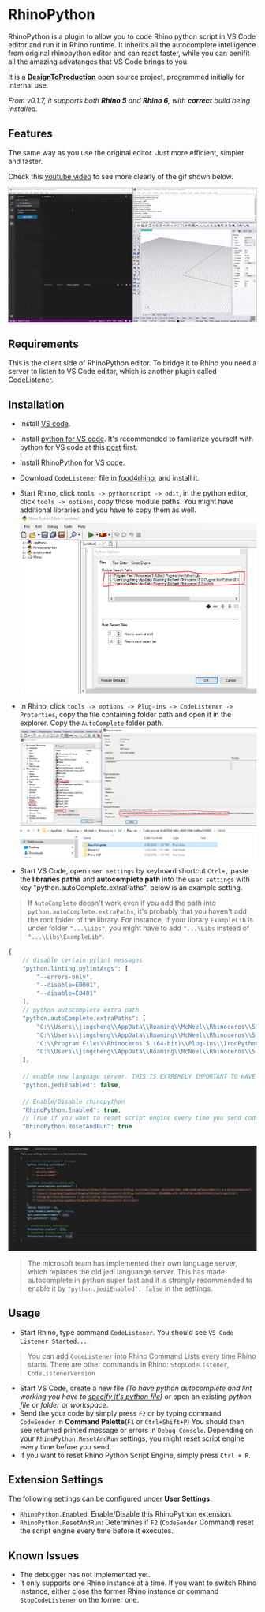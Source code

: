 # RhinoPython

RhinoPython is a plugin to allow you to code Rhino python script in VS Code editor and run it in Rhino runtime. It inherits all the autocomplete intelligence from original rhinopython editor and can react faster, while you can benifit all the amazing advatanges that VS Code brings to you.

It is a **[DesignToProduction](http://designtoproduction.com/)** open source project, programmed initially for internal use.

_From v0.1.7, it supports both **Rhino 5** and **Rhino 6**, with **correct** build being installed._

## Features

The same way as you use the original editor. Just more efficient, simpler and faster.

Check this [youtube video](https://www.youtube.com/watch?v=QbmnKFIKBYs&feature=youtu.be) to see more clearly of the gif shown below.

![feature](image/feature.gif)

## Requirements

This is the client side of RhinoPython editor. To bridge it to Rhino you need a server to listen to VS Code editor, which is another plugin called [CodeListener](https://github.com/ccc159/CodeListener).

## Installation


+ Install [VS code](https://code.visualstudio.com/).
+ Install [python for VS code](https://marketplace.visualstudio.com/items?itemName=ms-python.python). It's recommended to familarize yourself with python for VS code at this [post](https://code.visualstudio.com/docs/languages/python) first.
+ Install [RhinoPython for VS code](https://marketplace.visualstudio.com/items?itemName=jingchengchen.rhinopython).
+ Download `CodeListener` file in [food4rhino](https://www.food4rhino.com/app/code-listener), and install it.


+ Start Rhino, click `tools -> pythonscript -> edit`, in the python editor, click `tools -> options`, copy those module paths. You might have additional libraries and you have to copy them as well.
![librarypath](image/librarypath.png)
+ In Rhino, click `tools -> options -> Plug-ins -> CodeListener -> Proterties`, copy the file containing folder path and open it in the explorer. Copy the `AutoComplete` folder path.
![pluginpath](image/pluginpath.png)
![autocompletepath](image/autocompletepath.png)

+ Start VS Code, open `user settings` by keyboard shortcut `Ctrl+,` paste the **libraries paths** and **autocomplete path** into the `user settings` with key "python.autoComplete.extraPaths", below is an example setting.

> If `AutoComplete` doesn't work even if you add the path into `python.autoComplete.extraPaths`, it's probably that you haven't add the root folder of the library. For instance, if your library `ExampleLib` is under folder `"...\Libs"`, you might have to add `"...\Libs` instead of `"...\Libs\ExampleLib"`.

```javascript
{
    // disable certain pylint messages
    "python.linting.pylintArgs": [
        "--errors-only",
        "--disable=E0001",
        "--disable=E0401"
    ],
    // python autocomplete extra path
    "python.autoComplete.extraPaths": [
        "C:\\Users\\jingcheng\\AppData\\Roaming\\McNeel\\Rhinoceros\\5.0\\Plug-ins\\CodeListener (8c4235b6-64bc-4508-9166-bef8aa151085)\\1.0.0.0\\AutoComplete",
        "C:\\Users\\jingcheng\\AppData\\Roaming\\McNeel\\Rhinoceros\\5.0\\Plug-ins\\IronPython (814d908a-e25c-493d-97e9-ee3861957f49)\\settings\\lib",
        "C:\\Program Files\\Rhinoceros 5 (64-bit)\\Plug-ins\\IronPython\\Lib",
        "C:\\Users\\jingcheng\\AppData\\Roaming\\McNeel\\Rhinoceros\\5.0\\scripts"
    ],

    // enable new language server. THIS IS EXTREMELY IMPORTANT TO HAVE FAST AUTOCOMPLETE!!
    "python.jediEnabled": false,

    // Enable/Disable rhinopython
    "RhinoPython.Enabled": true,
    // True if you want to reset script engine every time you send code, otherwise False
    "RhinoPython.ResetAndRun": true
}
```
![settings](image/settings.png)

> The microsoft team has implemented their own language server, which replaces the old jedi languange server. This has made autocomplete in python super fast and it is strongly recommended to enable it by `"python.jediEnabled": false` in the settings.

## Usage

+ Start Rhino, type command `CodeListener`. You should see `VS Code Listener Started...`.
> You can add `CodeListener` into Rhino Command Lists every time Rhino starts.
> There are other commands in Rhino: `StopCodeListener`, `CodeListenerVersion`
+ Start VS Code, create a new file *(To have python autocomplete and lint working you have to [specify it's python file](https://code.visualstudio.com/docs/languages/overview#_changing-the-language-for-the-selected-file))* or open an existing *python file* or *folder* or *workspace*.
+ Send the your code by simply press `F2` or by typing command `CodeSender` in **Command Palette**(`F1` or `Ctrl+Shift+P`) You should then see returned printed message or errors in `Debug Console`. Depending on your `RhinoPython.ResetAndRun` settings, you might reset script engine every time before you send.
+ If you want to reset Rhino Python Script Engine, simply press `Ctrl + R`.


## Extension Settings

The following settings can be configured under **User Settings**:

* `RhinoPython.Enabled`: Enable/Disable this RhinoPython extension.
* `RhinoPython.ResetAndRun`: Determines if `F2` (`CodeSender` Command) reset the script engine every time before it executes.

## Known Issues

- The debugger has not implemented yet.
- It only supports one Rhino instance at a time. If you want to switch Rhino instance, either close the former Rhino instance or command `StopCodeListener` on the former one.
